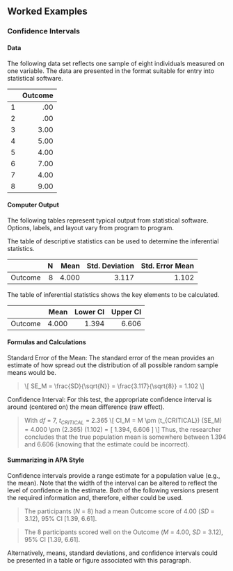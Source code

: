## Worked Examples

### Confidence Intervals

#### Data

The following data set reflects one sample of eight individuals measured on one variable. The data are presented in the format suitable for entry into statistical software.

|     | Outcome |
|-----|--------:|
| 1   | .00     |
| 2   | .00     |
| 3   | 3.00    |
| 4   | 5.00    |
| 5   | 4.00    |
| 6   | 7.00    |
| 7   | 4.00    |
| 8   | 9.00    |

#### Computer Output

The following tables represent typical output from statistical software. Options, labels, and layout vary from program to program.

The table of descriptive statistics can be used to determine the inferential statistics.

|         | N   | Mean  | Std. Deviation | Std. Error Mean |
|:--------|----:|------:|---------------:|----------------:|
| Outcome | 8   | 4.000 | 3.117          | 1.102           |

The table of inferential statistics shows the key elements to be calculated.

|         |  Mean | Lower CI | Upper CI |
|:--------|------:|---------:|---------:|
| Outcome | 4.000 |    1.394 |    6.606 |

#### Formulas and Calculations

Standard Error of the Mean: The standard error of the mean provides an estimate of how spread out the distribution of all possible random sample means would be.

> \\[ SE_M = \frac{SD}{\sqrt{N}} = \frac{3.117}{\sqrt{8}} = 1.102 \\]

Confidence Interval: For this test, the appropriate confidence interval is around (centered on) the mean difference (raw effect).

> With *df* = 7, *t<sub>CRITICAL</sub>* = 2.365
> \\[ CI_M = M \pm (t_{CRITICAL}) (SE_M) = 4.000 \pm (2.365) (1.102) = [ 1.394, 6.606 ] \\]
> Thus, the researcher concludes that the true population mean is somewhere between 1.394 and 6.606 (knowing that the estimate could be incorrect).

#### Summarizing in APA Style

Confidence intervals provide a range estimate for a population value (e.g., the mean). Note that the width of the interval can be altered to reflect the level of confidence in the estimate. Both of the following versions present the required information and, therefore, either could be used.

> The participants (*N* = 8) had a mean Outcome score of 4.00 (*SD* = 3.12), 95% CI \[1.39, 6.61\].

> The 8 participants scored well on the Outcome (*M* = 4.00, *SD* = 3.12), 95% CI \[1.39, 6.61\].

Alternatively, means, standard deviations, and confidence intervals could be presented in a table or figure associated with this paragraph.
